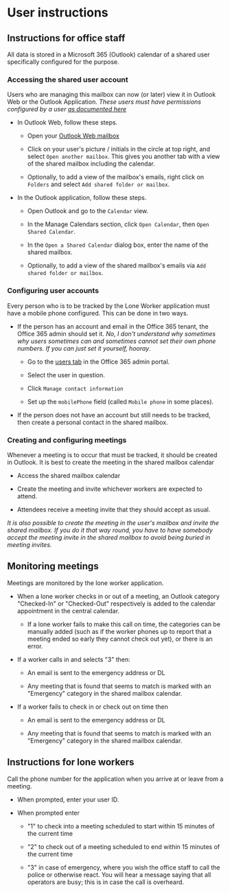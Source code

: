 # User instructions

## Instructions for office staff

All data is stored in a Microsoft 365 (Outlook) calendar of a shared user specifically configured for the purpose.

### Accessing the shared user account

Users who are managing this mailbox can now (or later) view it in Outlook Web or the Outlook Application. *These users must have permissions configured by a user [as documented here](prereqs.md#account)*

- In Outlook Web, follow these steps.

    - Open your [Outlook Web mailbox](https://outlook.office.com/)

    - Click on your user's picture / initials in the circle at top right, and select `Open another mailbox`. This gives you another tab with a view of the shared mailbox including the calendar.

    - Optionally, to add a view of the mailbox's emails, right click on `Folders` and select `Add shared folder or mailbox`.

- In the Outlook application, follow these steps.

    - Open Outlook and go to the `Calendar` view.

    - In the Manage Calendars section, click `Open Calendar`, then `Open Shared Calendar`.

    - In the `Open a Shared Calendar` dialog box, enter the name of the shared mailbox.

    - Optionally, to add a view of the shared mailbox's emails via `Add shared folder or mailbox`.

### Configuring user accounts

Every person who is to be tracked by the Lone Worker application must have a mobile phone configured. This can be done in two ways.

- If the person has an account and email in the Office 365 tenant, the Office 365 admin should set it. *No, I don't understand why sometimes why users sometimes can and sometimes cannot set their own phone numbers. If you can just set it yourself, hooray*.

    - Go to the [users tab](https://admin.microsoft.com/Adminportal/Home?#/users) in the Office 365 admin portal.

    - Select the user in question.

    - Click `Manage contact information`

    - Set up the `mobilePhone` field (called `Mobile phone` in some places).

- If the person does not have an account but still needs to be tracked, then create a personal contact in the shared mailbox.

### Creating and configuring meetings

Whenever a meeting is to occur that must be tracked, it should be created in Outlook. It is best to create the meeting in the shared mailbox calendar

- Access the shared mailbox calendar

- Create the meeting and invite whichever workers are expected to attend.

- Attendees receive a meeting invite that they should accept as usual.

*It is also possible to create the meeting in the user's mailbox and invite the shared mailbox. If you do it that way round, you have to have somebody accept the meeting invite in the shared mailbox to avoid being buried in meeting invites.*

## Monitoring meetings

Meetings are monitored by the lone worker application.

- When a lone worker checks in or out of a meeting, an Outlook category "Checked-In" or "Checked-Out" respectively is added to the calendar appointment in the central calendar.

    - If a lone worker fails to make this call on time, the categories can be manually added (such as if the worker phones up to report that a meeting ended so early they cannot check out yet), or there is an error.

- If a worker calls in and selects "3" then:

    - An email is sent to the emergency address or DL

    - Any meeting that is found that seems to match is marked with an "Emergency" category in the shared mailbox calendar.

- If a worker fails to check in or check out on time then

    - An email is sent to the emergency address or DL

    - Any meeting that is found that seems to match is marked with an "Emergency" category in the shared mailbox calendar.


## Instructions for lone workers

Call the phone number for the application when you arrive at or leave from a meeting.

- When prompted, enter your user ID.

- When prompted enter

    - "1" to check into a meeting scheduled to start within 15 minutes of the current time

    - "2" to check out of a meeting scheduled to end within 15 minutes of the current time

    - "3" in case of emergency, where you wish the office staff to call the police or otherwise react. You will hear a message saying that all operators are busy; this is in case the call is overheard.
